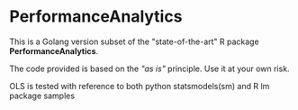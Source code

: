 # PerformanceAnalytics

This is a Golang version subset of the "state-of-the-art" R package **PerformanceAnalytics**.

The code provided is based on the _"as is"_ principle. Use it at your own risk. 

OLS is tested with reference to both python statsmodels(sm) and R lm package samples